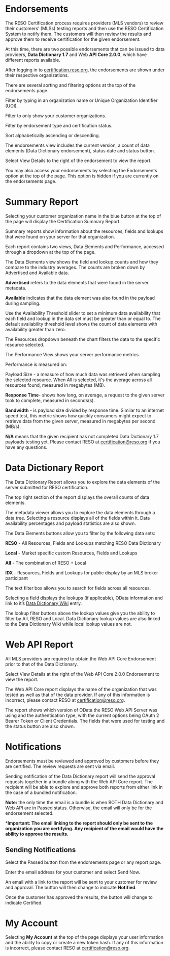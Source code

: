 # Endorsements
The RESO Certification process requires providers (MLS vendors) to review their customers’ (MLSs) testing reports and then use the RESO Certification System to notify them. The customers will then review the results and approve them to receive certification for the given endorsement.

At this time, there are two possible endorsements that can be issued to data providers, **Data Dictionary 1.7** and Web **API Core 2.0.0**, which have different reports available.

After logging in to [certification.reso.org](certification.reso.org), the endorsements are shown under their respective organizations.

There are several sorting and filtering options at the top of the endorsements page.

Filter by typing in an organization name or Unique Organization Identifier (UOI).

Filter to only show your customer organizations.

Filter by endorsement type and certification status.

Sort alphabetically ascending or descending.

The endorsements view includes the current version, a count of data elements (Data Dictionary endorsement), status date and status button.

Select View Details to the right of the endorsement to view the report.

You may also access your endorsements by selecting the Endorsements option at the top of the page. This option is hidden if you are currently on the endorsements page.

# Summary Report
Selecting your customer organization name in the blue button at the top of the page will display the Certification Summary Report.

Summary reports show information about the resources, fields and lookups that were found on your server for that organization.

Each report contains two views, Data Elements and Performance, accessed through a dropdown at the top of the page.

The Data Elements view shows the field and lookup counts and how they compare to the industry averages. The counts are broken down by Advertised and Available data.

**Advertised** refers to the data elements that were found in the server metadata.

**Available** indicates that the data element was also found in the payload during sampling.

Use the Availability Threshold slider to set a minimum data availability that each field and lookup in the data set must be greater than or equal to. The default availability threshold level shows the count of data elements with availability greater than zero.

The Resources dropdown beneath the chart filters the data to the specific resource selected.

The Performance View shows your server performance metrics.

Performance is measured on:

Payload Size - a measure of how much data was retrieved when sampling the selected resource. When All is selected, it's the average across all resources found, measured in megabytes (MB).

**Response Time**- shows how long, on average, a request to the given server took to complete, measured in seconds(s).

**Bandwidth** - is payload size divided by response time. Similar to an internet speed test, this metric shows how quickly consumers might expect to retrieve data from the given server, measured in megabytes per second (MB/s).

**N/A** means that the given recipient has not completed Data Dictionary 1.7 payloads testing yet. Please contact RESO at certification@reso.org if you have any questions.

# Data Dictionary Report
The Data Dictionary Report allows you to explore the data elements of the server submitted for RESO certification.

The top right section of the report displays the overall counts of data elements.

The metadata viewer allows you to explore the data elements through a data tree. Selecting a resource displays all of the fields within it. Data availability percentages and payload statistics are also shown.

The Data Elements buttons allow you to filter by the following data sets:

**RESO** - All Resources, Fields and Lookups matching RESO Data Dictionary

**Local** - Market specific custom Resources, Fields and Lookups

**All** - The combination of RESO + Local

**IDX** - Resources, Fields and Lookups for public display by an MLS broker participant

The text filter box allows you to search for fields across all resources.

Selecting a field displays the lookups (if applicable), OData information and link to it’s [Data Dictionary Wiki](https://ddwiki.reso.org/display/DDW17/RESO+Data+Dictionary+Wiki+1.7) entry.

The lookup filter buttons above the lookup values give you the ability to filter by All, RESO and Local. Data Dictionary lookup values are also linked to the Data Dictionary Wiki while local lookup values are not.

# Web API Report
All MLS providers are required to obtain the Web API Core Endorsement prior to that of the Data Dictionary.

Select View Details at the right of the Web API Core 2.0.0 Endorsement to view the report.

The Web API Core report displays the name of the organization that was tested as well as that of the data provider. If any of this information is incorrect, please contact RESO at certification@reso.org.

The report shows which version of OData the RESO Web API Server was using and the authentication type, with the current options being OAuth 2 Bearer Token or Client Credentials. The fields that were used for testing and the status button are also shown.

# Notifications
Endorsements must be reviewed and approved by customers before they are certified. The review requests are sent via email.

Sending notification of the Data Dictionary report will send the approval requests together in a bundle along with the Web API Core report. The recipient will be able to explore and approve both reports from either link in the case of a bundled notification.

**Note:** the only time the email is a bundle is when BOTH Data Dictionary and Web API are in Passed status. Otherwise, the email will only be for the endorsement selected.

***Important: The email linking to the report should only be sent to the organization you are certifying. Any recipient of the email would have the ability to approve the results.**

## Sending Notifications
Select the Passed button from the endorsements page or any report page.

Enter the email address for your customer and select Send Now.

An email with a link to the report will be sent to your customer for review and approval. The button will then change to indicate **Notified**.

Once the customer has approved the results, the button will change to indicate Certified.

# My Account
Selecting **My Account** at the top of the page displays your user information and the ability to copy or create a new token hash. If any of this information is incorrect, please contact RESO at certification@reso.org.

